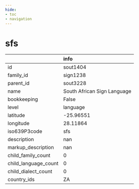 ```yaml
---
hide:
- toc
- navigation
---
```

# sfs
|                      | info                        |
|:---------------------|:----------------------------|
| id                   | sout1404                    |
| family_id            | sign1238                    |
| parent_id            | sout3228                    |
| name                 | South African Sign Language |
| bookkeeping          | False                       |
| level                | language                    |
| latitude             | -25.96551                   |
| longitude            | 28.11864                    |
| iso639P3code         | sfs                         |
| description          | nan                         |
| markup_description   | nan                         |
| child_family_count   | 0                           |
| child_language_count | 0                           |
| child_dialect_count  | 0                           |
| country_ids          | ZA                          |